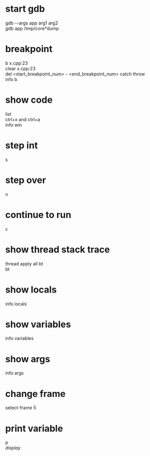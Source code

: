 # start gdb
gdb --args app arg1 arg2  
gdb app /tmp/core*dump  

# breakpoint
b x.cpp:23  
clear x.cpp:23  
del <start_breakpoint_num> - <end_breakpoint_num>
catch throw  
info b  

# show code
list  
ctrl+x and ctrl+a  
info win  

# step int
s

# step over
n

# continue to run
c

# show thread stack trace
thread apply all bt  
bt

# show locals
info locals

# show variables
info variables

# show args
info args

# change frame
select-frame 5

# print variable
p <var>  
display <var>
